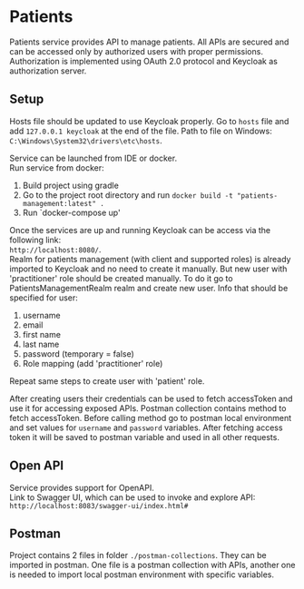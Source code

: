 # Patients

Patients service provides API to manage patients. All APIs are secured and can be accessed only by 
authorized users with proper permissions. Authorization is implemented using OAuth 2.0 protocol 
and Keycloak as authorization server. 

## Setup

Hosts file should be updated to use Keycloak properly.
Go to `hosts` file and add `127.0.0.1 keycloak` at the end of the file. 
Path to file on Windows: `C:\Windows\System32\drivers\etc\hosts`.

Service can be launched from IDE or docker. <br />
Run service from docker:
1. Build project using gradle
2. Go to the project root directory and run `docker build -t "patients-management:latest" .`
3. Run `docker-compose up'

Once the services are up and running Keycloak can be access via the following link: <br />
`http://localhost:8080/`. <br />
Realm for patients management (with client and supported roles) is already imported to Keycloak 
and no need to create it manually. 
But new user with 'practitioner' role should be created manually. To do it go to 
PatientsManagementRealm realm and create new user. Info that should be specified for user:
1. username
2. email
3. first name
4. last name
5. password (temporary = false)
6. Role mapping (add 'practitioner' role)

Repeat same steps to create user with 'patient' role.

After creating users their credentials can be used to fetch accessToken and use it for accessing 
exposed APIs.
Postman collection contains method to fetch accessToken. Before calling method go to postman local 
environment and set values for `username` and `password` variables. After fetching access token 
it will be saved to postman variable and used in all other requests.

## Open API
Service provides support for OpenAPI. <br />
Link to Swagger UI, which can be used to invoke and explore API: <br />
`http://localhost:8083/swagger-ui/index.html#`

## Postman
Project contains 2 files in folder `./postman-collections`. They can be imported in postman.
One file is a postman collection with APIs, another one is needed to import local postman 
environment with specific variables.
